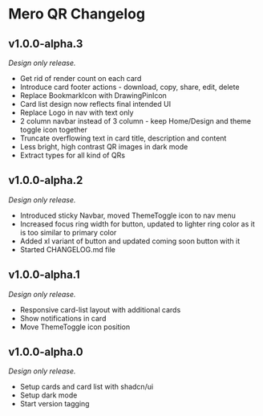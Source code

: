 # Mero QR Changelog

## v1.0.0-alpha.3

_Design only release._

- Get rid of render count on each card
- Introduce card footer actions - download, copy, share, edit, delete
- Replace BookmarkIcon with DrawingPinIcon
- Card list design now reflects final intended UI
- Replace Logo in nav with text only
- 2 column navbar instead of 3 column - keep Home/Design and theme toggle icon together
- Truncate overflowing text in card title, description and content
- Less bright, high contrast QR images in dark mode
- Extract types for all kind of QRs


## v1.0.0-alpha.2

_Design only release._

- Introduced sticky Navbar, moved ThemeToggle icon to nav menu
- Increased focus ring width for button, updated to lighter ring color as it is too similar to primary color
- Added xl variant of button and updated coming soon button with it
- Started CHANGELOG.md file

## v1.0.0-alpha.1

_Design only release._

- Responsive card-list layout with additional cards
- Show notifications in card
- Move ThemeToggle icon position

## v1.0.0-alpha.0

_Design only release._

- Setup cards and card list with shadcn/ui
- Setup dark mode
- Start version tagging

